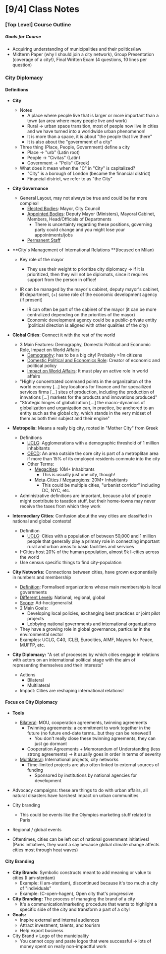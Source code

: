# [9/4] Class Notes

### [Top Level] Course Outline

##### Goals for Course

- Acquiring understanding of municipalities and their politics/law
- Midterm Paper (why I should join a city network), Group Presentation (coverage of a city!), Final Written Exam (4 questions, 10 lines per question)

### City Diplomacy

#### Definitions

- **City**

  - Notes
    - A place where people live that is larger or more important than a town (an area where many people live and work)
    - Rural $\rightarrow$ urban space transition, most of people now live in cities and we have turned into a worldwide urban phenomenon!
    - It is more than a space, it is about "the people that live there"
    - It is also about the "government of a city"
  - Three thing (Place, People, Government) define a city
    - Place $\rightarrow$ "urb" (Latin root)
    - People $\rightarrow$ "Civitas" (Latin)
    - Government $\rightarrow$ "Polis" (Greek)
  - What does it mean when the "C" in "City" is capitalized?
    - "City" is a borough of London (became the financial district)
    - Financial district, we refer to as "the City"

- **City Governance**

  - General Layout, may not always be true and could be far more complex!
    - <u>Elected Bodies</u>: Mayor, City Council
    - <u>Appointed Bodies</u>: Deputy Mayor (Ministers), Mayoral Cabinet, Members, Head/Officials of Departments
      - There is uncertainty regarding these positions, governing party could change and you might lose your appointments/jobs
    - <u>Permanent Staff</u>

- **City's Management of International Relations **(focused on Milan)

  - Key role of the mayor
    - They use their weight to prioritize city diplomacy $\rightarrow$ if it is prioritized, then they will not be diplomats, since it requires support from the person in office!

  - IR can be managed by the mayor's cabinet, deputy mayor's cabinet, IR department, (+) some role of the economic development agency (if present)
    - IR can often be part of the cabinet of the mayor (it can be more centralized depending on the priorities of the mayor)
    - Economic development agency could be a public-private entity (political direction is aligned with other qualities of the city)

- **Global Cities**: Connect it with the rest of the world

  - 3 Main Features: Demography, Domestic Political and Economic Role, Impact on World Affairs
    - <u>Demography</u>: has to be a big city! Probably >1m citizens
    - <u>Domestic Political and Economics Role</u>: Creator of economic and political policy
    - <u>Impact on World Affairs</u>: It must play an active role in world affairs
  - "Highly concentrated command points in the organizaiton of the world economy [...] key locations for finance and for specailized services firms [...] sites of production, including the production of innvations [...] markets for the products and innovations produced"
  - "Strategic hinges of globalization [...] the macro-dynamics of globalization and urganization can, in practice, be anchored to an entity such as the global city, which stands in the very midset of them as both their subject and their engine"

- **Metropolis:** Means a really big city, rooted in "Mother City" from Greek

  - Definitions
    - <u>UCLG</u>: Agglomerations with a demographic threshold of 1 million inhabitants
    - <u>OECD</u>: An area outside the core city is part of a metroplitan area if more than 15% of its employed residents commute into the city
    - Other Terms:
      - <u>Megacities</u>: 10M+ Inhabitants
        - This is usually just one city, though!
      - <u>Meta-Cities</u> / <u>Megaregions</u>: 20M+ Inhabitants
        - This could be multiple cities, "urbanist corridor" including DC, NYC, etc.
  - Administrative definitions are important, because a lot of people might contribute to taxation stuff, but their home-towns may never receive the taxes from which they work

- **Intermediary Cities**: Confusion about the way cities are classified in national and global contexts!

  - Definition
    - <u>UCLG</u>: Cities with a population of between 50,000 and 1 million people that generally play a primary role in connecting important rural and urban areas to basic facilities and services
  - I-Cities host 20% of the human population, almost 9k I-cities across the world
  - Use census specific things to find city-population

- **City Networks:** Connections between cities, have grown exponentially in numbers and membership

  - <u>Definition</u>: Formalised organizations whose main membership is local governments
  - <u>Different Levels</u>: National, regional, global
  - <u>Scope</u>: Ad-hoc/generalist
  - 2 Main Goals:
    - Developing local policies, exchanging best practices or joint pilot projects
    - Lobbying national governments and international organizations
  - They have a growing role in global governance, particular in the environmental sector
  - Examples: UCLG, C40, ICLEI, Eurocities, AIMF, Mayors for Peace, MUFFP, etc.

- **City Diplomacy:** "A set of processes by which cities engage in relations with actors on an international political stage with the aim of representing themselves and their interests"

  - Actions
    - Bilateral
    - Multilateral
  - Impact: Cities are reshaping international relations!

#### Focus on City Diplomacy

- **Tools**
  - <u>Bilateral</u>: MOU, cooperation agreements, twinning agreements
    - Twinning agreements: a commitment to work together in the future (no future end-date terms...but they can be renewed!)
      - You don't really close these twinning agreements, they can just go dormant
    - Cooperation Agreements + Memorandum of Understanding (less strong agreements) $\rightarrow$ it usually goes in order in terms of severity
  - <u>Multilateral</u>: International projects, city networks
    - Time-limited projects are also often linked to external sources of funding
      - Sponsored by institutions by national agencies for development

- Advocacy campaigns: these are things to do with urban affairs, all natural disasters have harshest impact on urban communities
- City branding
  - This could be events like the Olympics marketing stuff related to Paris
- Regional / global events
- Oftentimes, cities can be left out of national government initiatives! (Paris initiatives, they want a say because global climate change affects cities most through heat waves)

#### City Branding

- **City Brands**: Symbolic constructs meant to add meaning or value to cities (I am-sterdam)
  - Example: (I am-sterdam), discontinued because it's too much a city of "individuals"
  - Example: (C-open-hagen), Open city that's progressive
- **City Branding:** The process of managing the brand of a city
  - It's a communication/marketing procedure that wants to highlight a specific side of the city and transform a part of a city!
- **Goals:** 
  - Inspire external and internal audiences
  - Attract investment, talents, and tourism
  - Help export business
- City Brand $\neq$ Logo of the municipality 
  - You cannot copy and paste logos that were successful $\rightarrow$ lots of money spent on really non-impactful work



